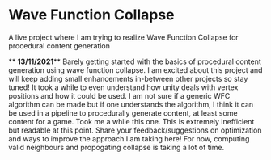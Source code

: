 # Wave Function Collapse
 A live project where I am trying to realize Wave Function Collapse for procedural content generation
 
** ****13/11/2021******
Barely getting started with the basics of procedural content generation using wave function collapse. I am excited about this project and will keep adding small enhancements in-between other projects so stay tuned!
It took a while to even understand how unity deals with vertex positions and how it could be used. I am not sure if a generic WFC algorithm can be made but if one understands the algorithm, I think it can be used in a pipeline to procedurally generate content, at least some content for a game.
Took me a while this one. This is extremely inefficient but readable at this point. Share your feedback/suggestions  on optimization and ways to improve the approach I am taking here!
For now, computing valid neighbours and propogating collapse is taking a lot of time.



